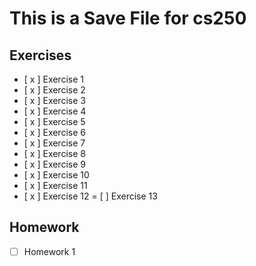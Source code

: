 # This is a Save File for cs250


## Exercises

- [ x ] Exercise 1
- [ x ] Exercise 2
- [ x ] Exercise 3
- [ x ] Exercise 4
- [ x ] Exercise 5
- [ x ] Exercise 6
- [ x ] Exercise 7
- [ x ] Exercise 8
- [ x ] Exercise 9
- [ x ] Exercise 10
- [ x ] Exercise 11
- [ x ] Exercise 12
= [   ] Exercise 13

## Homework
- [  ] Homework 1